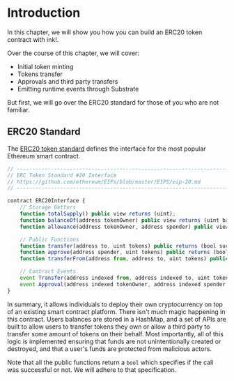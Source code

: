 Introduction
===

In this chapter, we will show you how you can build an ERC20 token contract with ink!.

Over the course of this chapter, we will cover:

- Initial token minting
- Tokens transfer
- Approvals and third party transfers
- Emitting runtime events through Substrate

But first, we will go over the ERC20 standard for those of you who are not familiar.

## ERC20 Standard

The [ERC20 token standard](https://eips.ethereum.org/EIPS/eip-20) defines the interface for the most popular Ethereum smart contract.

```javascript
// ----------------------------------------------------------------------------
// ERC Token Standard #20 Interface
// https://github.com/ethereum/EIPs/blob/master/EIPS/eip-20.md
// ----------------------------------------------------------------------------

contract ERC20Interface {
    // Storage Getters
    function totalSupply() public view returns (uint);
    function balanceOf(address tokenOwner) public view returns (uint balance);
    function allowance(address tokenOwner, address spender) public view returns (uint remaining);

    // Public Functions
    function transfer(address to, uint tokens) public returns (bool success);
    function approve(address spender, uint tokens) public returns (bool success);
    function transferFrom(address from, address to, uint tokens) public returns (bool success);

    // Contract Events
    event Transfer(address indexed from, address indexed to, uint tokens);
    event Approval(address indexed tokenOwner, address indexed spender, uint tokens);
}
```

In summary, it allows individuals to deploy their own cryptocurrency on top of an existing smart
contract platform. There isn't much magic happening in this contract. Users balances are stored in a
HashMap, and a set of APIs are built to allow users to transfer tokens they own or allow a third
party to transfer some amount of tokens on their behalf. Most importantly, all of this logic is
implemented ensuring that funds are not unintentionally created or destroyed, and that a user's
funds are protected from malicious actors.

Note that all the public functions return a `bool` which specifies if the call was successful or not.
We will adhere to that specification.
